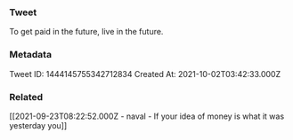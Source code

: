 ### Tweet
To get paid in the future, live in the future.

### Metadata
Tweet ID: 1444145755342712834
Created At: 2021-10-02T03:42:33.000Z

### Related
[[2021-09-23T08:22:52.000Z - naval - If your idea of money is what it was yesterday you]]

